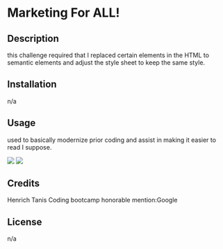# Marketing For ALL!

## Description

this challenge required that I replaced certain elements in the HTML to semantic elements and adjust the style sheet to keep the same style.

## Installation

n/a

## Usage

used to basically modernize prior coding and assist in making it easier to read I suppose.

<img src=".assets/images/Screenshot 2023-01-09 at 11.15.18 PM.png">
<img src=".assets/images/Screenshot 2023-01-09 at 11.15.25 PM.png">


## Credits

Henrich Tanis
Coding bootcamp
honorable mention:Google

## License

n/a

